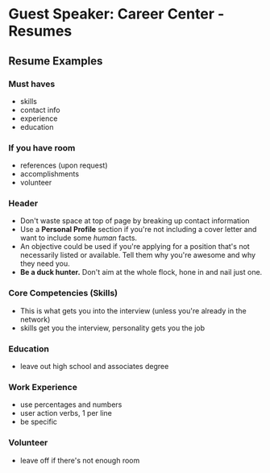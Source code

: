 # Guest Speaker: Career Center - Resumes

## Resume Examples

### Must haves
* skills
* contact info
* experience
* education

### If you have room
* references (upon request)
* accomplishments
* volunteer

### Header
* Don't waste space at top of page by breaking up contact information
* Use a **Personal Profile** section if you're not including a cover letter and
want to include some _human_ facts.
* An objective could be used if you're applying for a position that's not
necessarily listed or available. Tell them why you're awesome and why they need
you.
* **Be a duck hunter.** Don't aim at the whole flock, hone in and nail just one.

### Core Competencies (Skills)
* This is what gets you into the interview (unless you're already in the network)
* skills get you the interview, personality gets you the job

### Education
* leave out high school and associates degree

### Work Experience
* use percentages and numbers
* user action verbs, 1 per line
* be specific

### Volunteer
* leave off if there's not enough room
